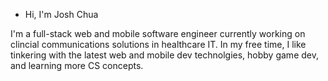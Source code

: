 * Hi, I'm Josh Chua

I'm a full-stack web and mobile software engineer currently working on clincial communications solutions in healthcare IT. In my free time, I like tinkering with the latest web and mobile dev technolgies, hobby game dev, and learning more CS concepts.
